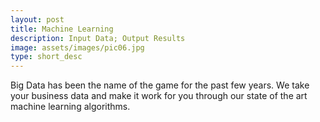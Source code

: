 ```yaml
---
layout: post
title: Machine Learning
description: Input Data; Output Results
image: assets/images/pic06.jpg
type: short_desc
---
```

Big Data has been the name of the game for the past few years. We take your business data and make it work for you through our state of the art machine learning algorithms.
